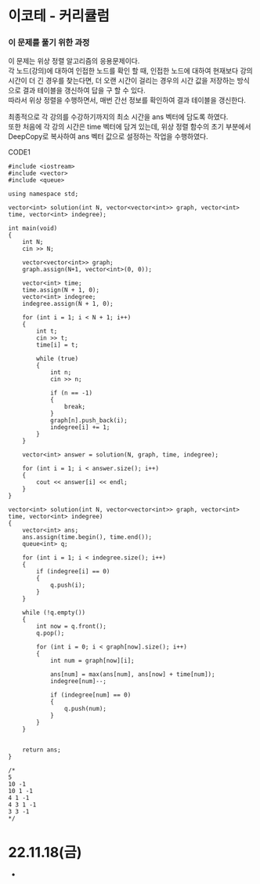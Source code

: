 #  이코테 - 커리큘럼

### 이 문제를 풀기 위한 과정
이 문제는 위상 정렬 알고리즘의 응용문제이다.  
각 노드(강의)에 대하여 인접한 노드를 확인 할 때, 인접한 노드에 대하여 현재보다 강의 시간이 더 긴 경우를 찾는다면, 더 오랜 시간이 걸리는 경우의 시간 값을 저장하는 방식으로 결과 테이블을 갱신하여 답을 구 할 수 있다.  
따라서 위상 정렬을 수행하면서, 매번 간선 정보를 확인하여 결과 테이블을 갱신한다.  

최종적으로 각 강의를 수강하기까지의 최소 시간을 ans 벡터에 담도록 하였다.  
또한 처음에 각 강의 시간은 time 벡터에 담겨 있는데, 위상 정렬 함수의 초기 부분에서 DeepCopy로 복사하여 ans 벡터 값으로 설정하는 작업을 수행하였다.

CODE1

    #include <iostream>
    #include <vector>
    #include <queue>

    using namespace std;

    vector<int> solution(int N, vector<vector<int>> graph, vector<int> time, vector<int> indegree);

    int main(void)
    {
        int N;
        cin >> N;

        vector<vector<int>> graph;
        graph.assign(N+1, vector<int>(0, 0));

        vector<int> time;
        time.assign(N + 1, 0);
        vector<int> indegree;
        indegree.assign(N + 1, 0);

        for (int i = 1; i < N + 1; i++)
        {
            int t;
            cin >> t;
            time[i] = t;

            while (true)
            {
                int n;
                cin >> n;

                if (n == -1)
                {
                    break;
                }
                graph[n].push_back(i);
                indegree[i] += 1;
            }
        }

        vector<int> answer = solution(N, graph, time, indegree);

        for (int i = 1; i < answer.size(); i++)
        {
            cout << answer[i] << endl;
        }
    }

    vector<int> solution(int N, vector<vector<int>> graph, vector<int> time, vector<int> indegree)
    {
        vector<int> ans;
        ans.assign(time.begin(), time.end());
        queue<int> q;
        
        for (int i = 1; i < indegree.size(); i++)
        {
            if (indegree[i] == 0)
            {
                q.push(i);
            }
        }

        while (!q.empty())
        {
            int now = q.front();
            q.pop();

            for (int i = 0; i < graph[now].size(); i++)
            {
                int num = graph[now][i];

                ans[num] = max(ans[num], ans[now] + time[num]);
                indegree[num]--;

                if (indegree[num] == 0)
                {
                    q.push(num);
                }
            }
        }

        
        return ans;
    }

    /*
    5
    10 -1
    10 1 -1
    4 1 -1
    4 3 1 -1
    3 3 -1
    */

# 22.11.18(금)
* 